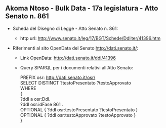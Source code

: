 ## Akoma Ntoso - Bulk Data - 17a legislatura - Atto Senato n. 861 ##

* Scheda del Disegno di Legge - Atto Senato n. 861:
	* http url: http://www.senato.it/leg/17/BGT/Schede/Ddliter/41396.htm

* Riferimenti al sito OpenData del Senato http://dati.senato.it/:
	* Link OpenData: http://dati.senato.it/ddl/41396
	* Query SPARQL per i documenti relativi all'Atto Senato:

        PREFIX osr: <http://dati.senato.it/osr/>  
		SELECT DISTINCT ?testoPresentato ?testoApprovato  
		WHERE  
		{  
		    ?ddl a osr:Ddl.  
		    ?ddl osr:idFase 861 .  
		    OPTIONAL { ?ddl osr:testoPresentato ?testoPresentato }  
		    OPTIONAL { ?ddl osr:testoApprovato ?testoApprovato }  
		}
		